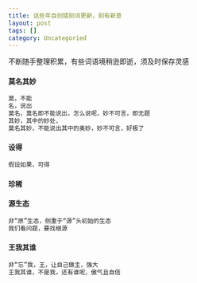 ```yaml
---
title: 这些年自创错别词更新，别有新意
layout: post
tags: []
category: Uncategoried
---
```

不断随手整理积累，有些词语境稍逊即逝，须及时保存灵感
#### 莫名其妙
```bash
莫，不能
名，说出
莫名，莫名即不能说出，怎么说呢，妙不可言，即无题
其妙，其中的妙处，
莫名其妙，不能说出其中的奥妙，妙不可言，好极了
```

#### 设得
```bash
假设如果，可得
```
#### 珍稀

#### 源生态
```bash
非“原”生态，侧重于“源”头初始的生态
我们看问题，要找根源
```
#### 王我其谁
```bash
非“忘”我，王，让自己做主，强大
王我其谁，不是我，还有谁呢，傲气且自信
```